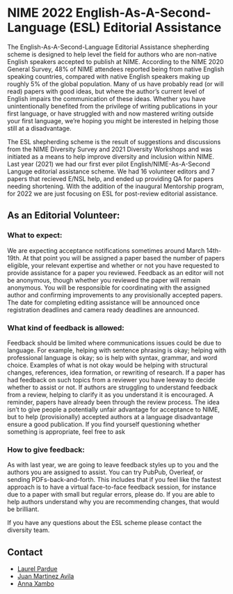# NIME 2022 English-As-A-Second-Language (ESL) Editorial Assistance

The English-As-A-Second-Language Editorial Assistance shepherding scheme is designed to help level the field for authors who are non-native English speakers accepted to publish at NIME.   According to the NIME 2020 General Survey, 48% of NIME attendees reported being from native English speaking countries, compared with native English speakers making up roughly 5% of the global population.  Many of us have probably read (or will read) papers with good ideas, but where the author’s current level of English impairs the communication of these ideas.   Whether you have unintentionally benefited from the privilege of writing publications in your first language, or have struggled with and now mastered writing outside your first language, we’re hoping you might be interested in helping those still at a disadvantage.

The ESL shepherding scheme is the result of suggestions and discussions from the NIME Diversity Survey and 2021 Diversity Workshops and was initiated as a means to help improve diversity and inclusion within NIME.  Last year (2021) we had our first ever pilot English/NIME-As-A-Second Languge editorial assistance scheme.  We had 16 volunteer editors and 7 papers that recieved E/NSL help, and ended up providing QA for papers needing shortening.  With the addition of the inaugural Mentorship program, for 2022 we are just focusing on ESL for post-review editorial assistance.

## As an Editorial Volunteer:

### What to expect:

We are expecting acceptance notifications sometimes around March 14th-19th.  At that point you will be assigned a paper based the number of papers eligible, your relevant expertise and whether or not you have requested to provide assistance for a paper you reviewed.  Feedback as an editor will not be anonymous, though whether you reviewed the paper will remain anonymous.  You will be responsible for coordinating with the assigned author and confirming improvements to any provisionally accepted papers.  The date for completing editing assistance will be announced once registration deadlines and camera ready deadlines are announced.  

### What kind of feedback is allowed:

Feedback should be limited where communications issues could be due to language.  For example, helping with sentence phrasing is okay; helping with professional language is okay; so is help with syntax, grammar, and word choice.  Examples of what is not okay would be helping with structural changes, references, idea formation, or rewriting of research.  If a paper has had feedback on such topics from a reviewer you have leeway to decide whether to assist or not.  If authors are struggling to understand feedback from a review, helping to clarify it as you understand it is encouraged.  A reminder, papers have already been through the review process.  The idea isn’t to give people a potentially unfair advantage for acceptance to NIME, but to help (provisionally) accepted authors at a language disadvantage ensure a good publication.  If you find yourself questioning whether something is appropriate, feel free to ask 

### How to give feedback:

As with last year, we are going to leave feedback styles up to you and the authors you are assigned to assist.  You can try PubPub, Overleaf, or sending PDFs-back-and-forth.  This includes that if you feel like the fastest approach is to have a virtual face-to-face feedback session, for instance due to a paper with small but regular errors, please do.  If you are able to help authors understand why you are recommending changes, that would be brilliant.

If you have any questions about the ESL scheme please contact the diversity team.

## Contact

* [Laurel Pardue](mailto:punk@mit.edu)
* [Juan Martinez Avila](mailto:psxjpma@nott.ac.uk)
* [Anna Xambo](mailto:anna.xambo@dmu.ac.uk)

